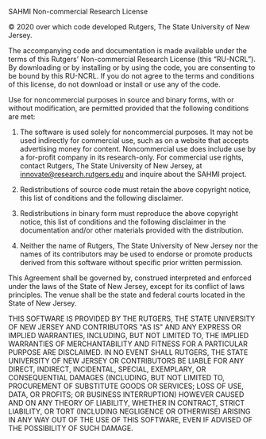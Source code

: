 SAHMI Non-commercial Research License  

© 2020 over which code developed Rutgers, The State University of New Jersey.  

The accompanying code and documentation is made available under the terms of this Rutgers’ Non-commercial Research License (this “RU-NCRL”). By downloading or by installing or by using the code, you are consenting to be bound by this RU-NCRL. If you do not agree to the terms and conditions of this license, do not download or install or use any of the code. 

Use for noncommercial purposes in source and binary forms, with or without modification, are permitted provided that the following conditions are met:  

1. The software is used solely for noncommercial purposes. It may not be used indirectly for commercial use, such as on a website that accepts advertising money for content. Noncommercial use does include use by a for-profit company in its research-only. For commercial use rights, contact Rutgers, The State University of New Jersey, at innovate@research.rutgers.edu and inquire about the SAHMI project.  

2. Redistributions of source code must retain the above copyright notice, this list of conditions and the following disclaimer.  

3. Redistributions in binary form must reproduce the above copyright notice, this list of conditions and the following disclaimer in the documentation and/or other materials provided with the distribution.  

4. Neither the name of Rutgers, The State University of New Jersey nor the names of its contributors may be used to endorse or promote products derived from this software without specific prior written permission.  

This Agreement shall be governed by, construed interpreted and enforced under the laws of the State of New Jersey, except for its conflict of laws principles.  The venue shall be the state and federal courts located in the State of New Jersey. 

THIS SOFTWARE IS PROVIDED BY THE RUTGERS, THE STATE UNIVERSITY OF NEW JERSEY AND CONTRIBUTORS "AS IS" AND ANY EXPRESS OR IMPLIED WARRANTIES, INCLUDING, BUT NOT LIMITED TO, THE IMPLIED WARRANTIES OF MERCHANTABILITY AND FITNESS FOR A PARTICULAR PURPOSE ARE DISCLAIMED. IN NO EVENT SHALL RUTGERS, THE STATE UNIVERSITY OF NEW JERSEY OR CONTRIBUTORS BE LIABLE FOR ANY DIRECT, INDIRECT, INCIDENTAL, SPECIAL, EXEMPLARY, OR CONSEQUENTIAL DAMAGES (INCLUDING, BUT NOT LIMITED TO, PROCUREMENT OF SUBSTITUTE GOODS OR SERVICES; LOSS OF USE, DATA, OR PROFITS; OR BUSINESS INTERRUPTION) HOWEVER CAUSED AND ON ANY THEORY OF LIABILITY, WHETHER IN CONTRACT, STRICT LIABILITY, OR TORT (INCLUDING NEGLIGENCE OR OTHERWISE) ARISING IN ANY WAY OUT OF THE USE OF THIS SOFTWARE, EVEN IF ADVISED OF THE POSSIBILITY OF SUCH DAMAGE. 
